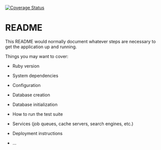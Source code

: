 [![Coverage Status](https://coveralls.io/repos/github/andela-amagana/wings/badge.svg?branch=develop)](https://coveralls.io/github/andela-amagana/wings?branch=develop)

# README

This README would normally document whatever steps are necessary to get the
application up and running.

Things you may want to cover:

* Ruby version

* System dependencies

* Configuration

* Database creation

* Database initialization

* How to run the test suite

* Services (job queues, cache servers, search engines, etc.)

* Deployment instructions

* ...

